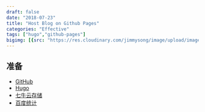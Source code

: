 ```yaml
---
draft: false
date: "2018-07-23"
title: "Host Blog on Github Pages"
categories: "Effective"
tags: ["hugo","github-pages"]
bigimg: [{src: "https://res.cloudinary.com/jimmysong/image/upload/images/20151005061.jpg", desc: ""}]
---
```


## 准备

- [GitHub](http://www.github.com)
- [Hugo](http://gohugo.io)
- [七牛云存储](http://www.qiniu.com/)
- [百度统计](tongji.baidu.com)


